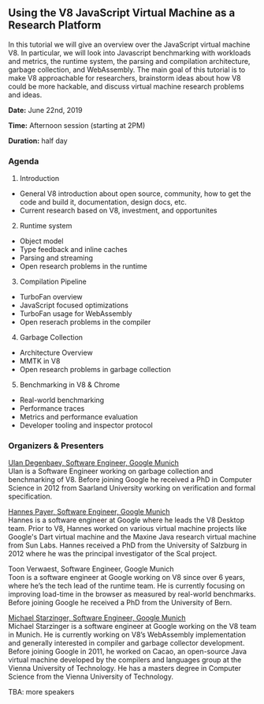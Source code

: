 ## Using the V8 JavaScript Virtual Machine as a Research Platform

In this tutorial we will give an overview over the JavaScript virtual machine V8. In particular, we will look into Javascript benchmarking with workloads and metrics, the runtime system, the parsing and compilation architecture, garbage collection, and WebAssembly. The main goal of this tutorial is to make V8 approachable for researchers, brainstorm ideas about how V8 could be more hackable, and discuss virtual machine research problems and ideas.

**Date:** June 22nd, 2019

**Time:** Afternoon session (starting at 2PM)

**Duration:** half day

### Agenda

1. Introduction
  * General V8 introduction about open source, community, how to get the code and build it, documentation, design docs, etc.
  * Current research based on V8, investment, and opportunites
2. Runtime system
  * Object model
  * Type feedback and inline caches
  * Parsing and streaming
  * Open research problems in the runtime
3. Compilation Pipeline
  * TurboFan overview
  * JavaScript focused optimizations
  * TurboFan usage for WebAssembly 
  * Open reserach problems in the compiler
4. Garbage Collection
  * Architecture Overview
  * MMTK in V8
  * Open research problems in garbage collection
5. Benchmarking in V8 & Chrome
  * Real-world benchmarking
  * Performance traces
  * Metrics and performance evaluation
  * Developer tooling and inspector protocol
  

### Organizers & Presenters

[Ulan Degenbaev, Software Engineer, Google Munich](https://ai.google/research/people/UlanDegenbaev)<br>
Ulan is a Software Engineer working on garbage collection and benchmarking of V8. Before joining Google he received a PhD in Computer Science in 2012 from Saarland University working on verification and formal specification.

[Hannes Payer, Software Engineer, Google Munich](https://ai.google/research/people/HannesPayer)<br>
Hannes is a software engineer at Google where he leads the V8 Desktop team. Prior to V8, Hannes worked on various virtual machine projects like Google's Dart virtual machine and the Maxine Java research virtual machine from Sun Labs. Hannes received a PhD from the University of Salzburg in 2012 where he was the principal investigator of the Scal project.

Toon Verwaest, Software Engineer, Google Munich<br>
Toon is a software engineer at Google working on V8 since over 6 years, where he’s the tech lead of the runtime team. He is currently focusing on improving load-time in the browser as measured by real-world benchmarks. Before joining Google he received a PhD from the University of Bern.

[Michael Starzinger, Software Engineer, Google Munich](https://ai.google/research/people/MichaelStarzinger)<br>
Michael Starzinger is a software engineer at Google working on the V8 team in Munich. He is currently working on V8’s WebAssembly implementation and generally interested in compiler and garbage collector development. Before joining Google in 2011, he worked on Cacao, an open-source Java virtual machine developed by the compilers and languages group at the Vienna University of Technology. He has a masters degree in Computer Science from the Vienna University of Technology.

TBA: more speakers
